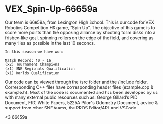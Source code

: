# VEX_Spin-Up-66659a

Our team is 66659a, from Lexington High School. This is our code for VEX Robotics Competition HS game, "Spin Up". The objective of this game is to score more points than the opposing alliance by shooting foam disks into a frisbee-like goal, spinning rollers on the edge of the field, and covering as many tiles as possible in the last 10 seconds.

~~~~~~~~~~~~~~~~~~~~~~~~~~~~~~~~
In this season we have won:

Match Record: 40 - 16
(x2) Tournament Champions
(x1) SNE Regionals Qualification
(x1) Worlds Qualification
~~~~~~~~~~~~~~~~~~~~~~~~~~~~~~~~

Our code can be viewed through the /src folder and the /include folder. Corresponding C++ files have corresponding header files (example.cpp & example.h). Most of the code is documented and has been developed by us with many external public resources such as: George Gillard's PID Document, FRC White Papers, 5225A Pilon's Odometry Document, advice & support from other SNE teams, the PROS Editor/API, and VSCode.

<3 66659a
